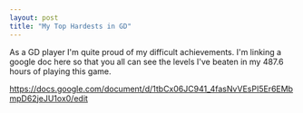 ```yaml
---
layout: post
title: "My Top Hardests in GD"
---
```

<!-- wp:paragraph -->
<p>As a GD player I'm quite proud of my difficult achievements. I'm linking a google doc here so that you all can see the levels I've beaten in my 487.6 hours of playing this game.</p>
<!-- /wp:paragraph -->

<!-- wp:paragraph -->
<p><a href="https://docs.google.com/document/d/1tbCx06JC941_4fasNvVEsPI5Er6EMbmpD62jeJU1ox0/edit">https://docs.google.com/document/d/1tbCx06JC941_4fasNvVEsPI5Er6EMbmpD62jeJU1ox0/edit</a></p>
<!-- /wp:paragraph -->